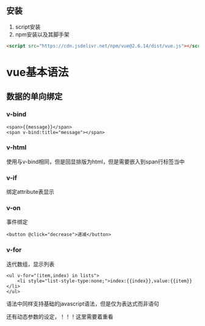 ## 安装

1. script安装
2. npm安装以及其脚手架

```html
<script src="https://cdn.jsdelivr.net/npm/vue@2.6.14/dist/vue.js"></script>
```

# vue基本语法

## 数据的单向绑定

### v-bind

```vue
<span>{{message}}</span>
<span v-bind:title="message"></span>

```

### v-html

使用与v-bind相同，但是回显排版为html，但是需要嵌入到span行标签当中

### v-if

绑定attribute表显示

### v-on

事件绑定

```vue
<button @click="decrease">递减</button>
```

### v-for

迭代数组，显示列表

```vue
<ul v-for="(item,index) in lists">
    <li style="list-style-type:none;">index:{{index}},value:{{item}}</li>
</ul>
```





语法中同样支持基础的javascript语法，但是仅为表达式而非语句

还有动态参数的设定，！！！这里需要着重看